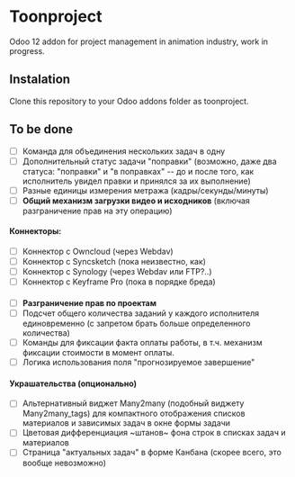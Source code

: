 # Toonproject

Odoo 12 addon for project management in animation industry,
work in progress.

## Instalation

Clone this repository to your Odoo addons folder as toonproject.

## To be done

* [ ] Команда для объединения нескольких задач в одну
* [ ] Дополнительный статус задачи "поправки" (возможно, даже два статуса: "поправки" и "в поправках" -- до и после того, как исполнитель увидел правки и принялся за их выполнение)
* [ ] Разные единицы измерения метража (кадры/секунды/минуты)
* [ ] **Общий механизм загрузки видео и исходников** (включая разграничение прав на эту операцию)
#### Коннекторы:
  * [ ] Коннектор с Owncloud (через Webdav)
  * [ ] Коннектор с Syncsketch (пока неизвестно, как)
  * [ ] Коннектор с Synology (через Webdav или FTP?..)
  * [ ] Коннектор с Keyframe Pro (пока в порядке бреда)
####
* [ ] **Разграничение прав по проектам**
* [ ] Подсчет общего количества заданий у каждого исполнителя единовременно (с запретом брать больше определенного количества)
* [ ] Команды для фиксации факта оплаты работы, в т.ч. механизм фиксации стоимости в момент оплаты.
* [ ] Логика использования поля "прогнозируемое завершение"

#### Украшательства (опционально)
* [ ] Альтернативный виджет Many2many (подобный виджету Many2many_tags) для компактного отображения списков материалов и зависимых задач в окне формы задачи
* [ ] Цветовая дифференциация ~штанов~ фона строк в списках задач и материалов
* [ ] Страница "актуальных задач" в форме Канбана (скорее всего, это вообще невозможно)
